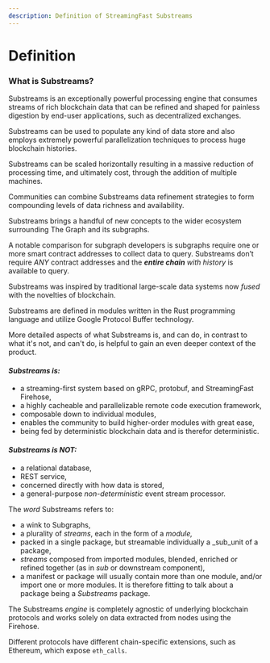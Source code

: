 ```yaml
---
description: Definition of StreamingFast Substreams
---
```


# Definition

### What is Substreams?

Substreams is an exceptionally powerful processing engine that consumes streams of rich blockchain data that can be refined and shaped for painless digestion by end-user applications, such as decentralized exchanges.

Substreams can be used to populate any kind of data store and also employs extremely powerful parallelization techniques to process huge blockchain histories.

Substreams can be scaled horizontally resulting in a massive reduction of processing time, and ultimately cost, through the addition of multiple machines.

Communities can combine Substreams data refinement strategies to form compounding levels of data richness and availability.

Substreams brings a handful of new concepts to the wider ecosystem surrounding The Graph and its subgraphs.&#x20;

A notable comparison for subgraph developers is subgraphs require one or more smart contract addresses to collect data to query. Substreams don’t require _ANY_ contract addresses and the _**entire chain** with history_ is available to query.

Substreams was inspired by traditional large-scale data systems now _fused_ with the novelties of blockchain.

Substreams are defined in modules written in the Rust programming language and utilize Google Protocol Buffer technology.

More detailed aspects of what Substreams is, and can do, in contrast to what it's not, and can't do, is helpful to gain an even deeper context of the product.

#### _Substreams **is:**_

* a streaming-first system based on gRPC, protobuf, and StreamingFast Firehose,
* a highly cacheable and parallelizable remote code execution framework,&#x20;
* composable down to individual modules,
* enables the community to build higher-order modules with great ease,
* being fed by deterministic blockchain data and is therefor deterministic.

#### _Substreams is **NOT:**_

* a relational database,
* REST service,
* concerned directly with how data is stored,
* a general-purpose _non-deterministic_ event stream processor.

The _word_ Substreams refers to:

* a wink to Subgraphs,
* a plurality of _streams_, each in the form of a _module,_
* packed in a single package, but streamable individually a _sub_unit of a package,
* _streams_ composed from imported modules, blended, enriched or refined together (as in _sub_ or downstream component),
* a manifest or package will usually contain more than one module, and/or import one or more modules. It is therefore fitting to talk about a package being a _Substreams_ package.

The Substreams _engine_ is completely agnostic of underlying blockchain protocols and works solely on data extracted from nodes using the Firehose.&#x20;

Different protocols have different chain-specific extensions, such as Ethereum, which expose `eth_calls`.
